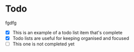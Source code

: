 # Todo

fgdfg

- [x] This is an example of a todo list item that's complete
- [x] Todo lists are useful for keeping organised and focused
- [ ] This one is not completed yet